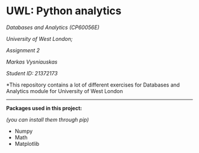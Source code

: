 # UWL: Python analytics

_Databases and Analytics (CP60056E)_

_University of West London;_

_Assignment 2_

_Markas Vysniauskas_

_Student ID: 21372173_

*This repository contains a lot of different exercises for Databases and Analytics module for University of West London

------------------------------------------------------------------------------------------------------------------------
**Packages used in this project:**

_(you can install them through pip)_

- Numpy
- Math
- Matplotlib